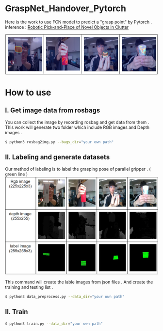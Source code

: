 # GraspNet_Handover_Pytorch

Here is the work to use FCN model to predict a "grasp point" by Pytorch .
inference : [Robotic Pick-and-Place of Novel Objects in Clutter](https://arxiv.org/pdf/1710.01330.pdf)

![Teaser](figure/demo.png)

# How to use

## I. Get image data from rosbags
You can collect the image by recording rosbag and get data from them . This work will generate two folder which include RGB images and Depth images .
```bash
$ python3 rosbag2img.py --bags_dir="your own path"
```

## II. Labeling and generate datasets
Our method of labeling is to label the grasping pose of parallel gripper . ( green line )
![Dataset](figure/datasets.png)

This command will create the lable images from json files . And create the training and testing list .
```bash
$ python3 data_preprocess.py --data_dir="your own path"
```
## II. Train
```bash
$ python3 train.py --data_dir="your own path"
```
